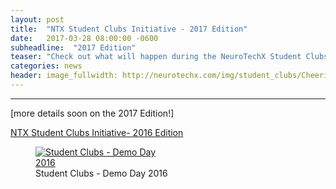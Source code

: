 ```yaml
---
layout: post
title:  "NTX Student Clubs Initiative - 2017 Edition"
date:   2017-03-28 08:00:00 -0600
subheadline:  "2017 Edition"
teaser: "Check out what will happen during the NeuroTechX Student Clubs 2017 Edition."
categories: news
header: image_fullwidth: http://neurotechx.com/img/student_clubs/CheeringShot_DemoDay.gif
---
```

---

[more details soon on the 2017 Edition!]

<a href="https://medium.com/neurotechx/ntx-student-clubs-initiative-2fba98b0d082#.s2kll01k4">NTX Student Clubs Initiative- 2016 Edition</a>

<figure>
   <a href="https://medium.com/neurotechx/ntx-student-clubs-initiative-2fba98b0d082#.s2kll01k4">
   <img src="http://neurotechx.com/img/student_clubs/CheeringShot_DemoDay.gif" style="max-width: 200px;"
      alt="Student Clubs - Demo Day 2016" />
      </a>
   <figcaption>Student Clubs - Demo Day 2016</figcaption>
</figure>

